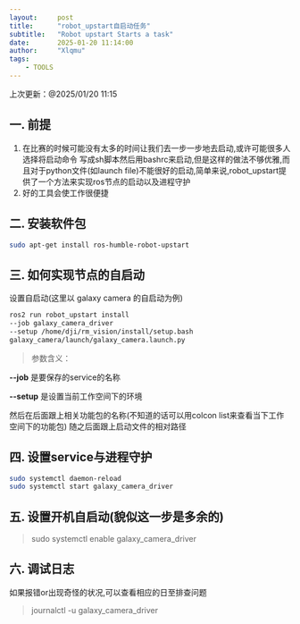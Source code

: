```yaml
---
layout:     post
title:      "robot_upstart自启动任务"
subtitle:   "Robot upstart Starts a task"
date:       2025-01-20 11:14:00
author:     "Xlqmu"
tags:
    - TOOLS
---
```


上次更新：@2025/01/20 11:15

## 一. 前提
1. 在比赛的时候可能没有太多的时间让我们去一步一步地去启动,或许可能很多人选择将启动命令
写成sh脚本然后用bashrc来启动,但是这样的做法不够优雅,而且对于python文件(如launch
 file)不能很好的启动,简单来说,robot_upstart提供了一个方法来实现ros节点的启动以及进程守护
2. 好的工具会使工作很便捷

## 二. 安装软件包
``` bash
sudo apt-get install ros-humble-robot-upstart
```

## 三. 如何实现节点的自启动

设置自启动(这里以 galaxy camera 的自启动为例)
``` bash
ros2 run robot_upstart install 
--job galaxy_camera_driver 
--setup /home/dji/rm_vision/install/setup.bash 
galaxy_camera/launch/galaxy_camera.launch.py
``` 
>参数含义：


**--job** 是要保存的service的名称

**--setup** 是设置当前工作空间下的环境

然后在后面跟上相关功能包的名称(不知道的话可以用colcon list来查看当下工作空间下的功能包)
随之后面跟上启动文件的相对路径

## 四. 设置service与进程守护

``` bash
sudo systemctl daemon-reload
sudo systemctl start galaxy_camera_driver
```

## 五. 设置开机自启动(貌似这一步是多余的)

>sudo systemctl enable galaxy_camera_driver

## 六. 调试日志

如果报错or出现奇怪的状况,可以查看相应的日至排查问题

>journalctl -u galaxy_camera_driver